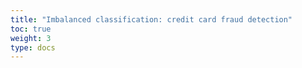 ```yaml
---
title: "Imbalanced classification: credit card fraud detection"
toc: true
weight: 3
type: docs
---
```


